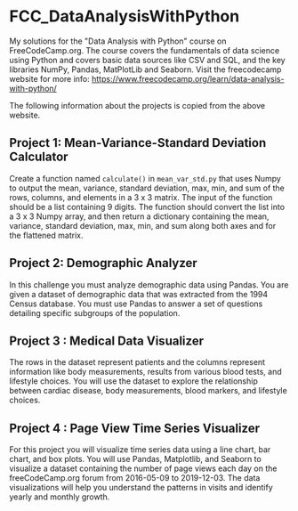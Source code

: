 # FCC_DataAnalysisWithPython
My solutions for the "Data Analysis with Python" course on FreeCodeCamp.org.
The course covers the fundamentals of data science using Python and covers basic data sources like CSV and SQL, and the key libraries NumPy, Pandas, MatPlotLib and Seaborn.
Visit the freecodecamp website for more info: https://www.freecodecamp.org/learn/data-analysis-with-python/

The following information about the projects is copied from the above website.

## Project 1: Mean-Variance-Standard Deviation Calculator
Create a function named `calculate()` in `mean_var_std.py` that uses Numpy to output the mean, variance, standard deviation, max, min, and sum of the rows, columns, and elements in a 3 x 3 matrix. The input of the function should be a list containing 9 digits. The function should convert the list into a 3 x 3 Numpy array, and then return a dictionary containing the mean, variance, standard deviation, max, min, and sum along both axes and for the flattened matrix.

## Project 2: Demographic Analyzer
In this challenge you must analyze demographic data using Pandas. You are given a dataset of demographic data that was extracted from the 1994 Census database.
You must use Pandas to answer a set of questions detailing specific subgroups of the population.

## Project 3 : Medical Data Visualizer
The rows in the dataset represent patients and the columns represent information like body measurements, results from various blood tests, and lifestyle choices. You will use the dataset to explore the relationship between cardiac disease, body measurements, blood markers, and lifestyle choices.

## Project 4 : Page View Time Series Visualizer
For this project you will visualize time series data using a line chart, bar chart, and box plots. You will use Pandas, Matplotlib, and Seaborn to visualize a dataset containing the number of page views each day on the freeCodeCamp.org forum from 2016-05-09 to 2019-12-03. The data visualizations will help you understand the patterns in visits and identify yearly and monthly growth.
